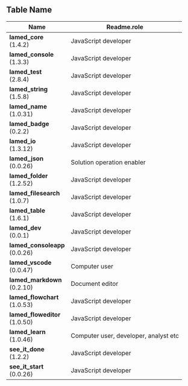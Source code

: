 ## Table Name

| Name |Readme.role |
|  ---- | ---- |
**lamed_core** <br> (1.4.2) |JavaScript developer |
**lamed_console** <br> (1.3.3) |JavaScript developer |
**lamed_test** <br> (2.8.4) |JavaScript developer |
**lamed_string** <br> (1.5.8) |JavaScript developer |
**lamed_name** <br> (1.0.31) |JavaScript developer |
**lamed_badge** <br> (0.2.2) |JavaScript developer |
**lamed_io** <br> (1.3.12) |JavaScript developer |
**lamed_json** <br> (0.0.26) |Solution operation enabler |
**lamed_folder** <br> (1.2.52) |JavaScript developer |
**lamed_filesearch** <br> (1.0.7) |JavaScript developer |
**lamed_table** <br> (1.6.1) |JavaScript developer |
**lamed_dev** <br> (0.0.1) |JavaScript developer |
**lamed_consoleapp** <br> (0.0.26) |JavaScript developer |
**lamed_vscode** <br> (0.0.47) |Computer user |
**lamed_markdown** <br> (0.2.10) |Document editor |
**lamed_flowchart** <br> (1.0.53) |JavaScript developer |
**lamed_floweditor** <br> (1.0.50) |JavaScript developer |
**lamed_learn** <br> (1.0.46) |Computer user, developer, analyst etc |
**see_it_done** <br> (1.2.2) |JavaScript developer |
**see_it_start** <br> (0.0.26) |JavaScript developer |
